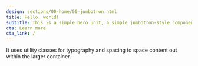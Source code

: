 ```yaml
---
design: sections/00-home/00-jumbotron.html
title: Hello, world!
subtitle: This is a simple hero unit, a simple jumbotron-style component for calling extra attention to featured content or information.
cta: Learn more
cta_link: /
---
```


It uses utility classes for typography and spacing to space content out within the larger container.
